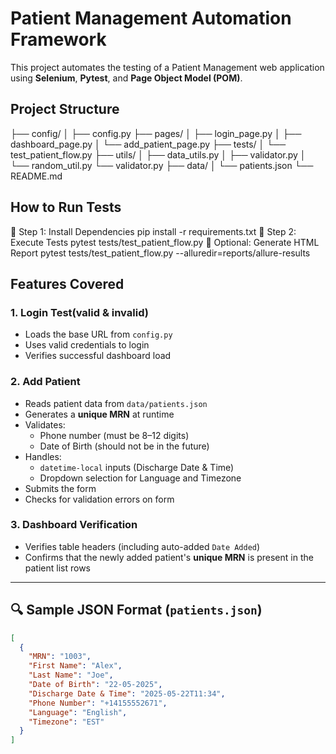# Patient Management Automation Framework

This project automates the testing of a Patient Management web application using **Selenium**, **Pytest**, and **Page Object Model (POM)**.

## Project Structure
├── config/
│ ├── config.py
├── pages/
│ ├── login_page.py
│ ├── dashboard_page.py
│ └── add_patient_page.py
├── tests/
│ └── test_patient_flow.py
├── utils/
│ ├── data_utils.py
│ ├── validator.py
│ └── random_util.py
  └── validator.py
├── data/
│ └── patients.json
└── README.md


## How to Run Tests
🔹 Step 1: Install Dependencies
pip install -r requirements.txt
🔹 Step 2: Execute Tests
pytest tests/test_patient_flow.py
🔹 Optional: Generate HTML Report
pytest tests/test_patient_flow.py --alluredir=reports/allure-results


## Features Covered

### 1. **Login Test(valid & invalid)**
- Loads the base URL from `config.py`
- Uses valid credentials to login
- Verifies successful dashboard load

### 2. **Add Patient**
- Reads patient data from `data/patients.json`
- Generates a **unique MRN** at runtime
- Validates:
  - Phone number (must be 8–12 digits)
  - Date of Birth (should not be in the future)
- Handles:
  - `datetime-local` inputs (Discharge Date & Time)
  - Dropdown selection for Language and Timezone
- Submits the form
- Checks for validation errors on form

### 3. **Dashboard Verification**
- Verifies table headers (including auto-added `Date Added`)
- Confirms that the newly added patient's **unique MRN** is present in the patient list rows

---

## 🔍 Sample JSON Format (`patients.json`)

```json
[
  {
    "MRN": "1003",
    "First Name": "Alex",
    "Last Name": "Joe",
    "Date of Birth": "22-05-2025",
    "Discharge Date & Time": "2025-05-22T11:34",
    "Phone Number": "+14155552671",
    "Language": "English",
    "Timezone": "EST"
  }
]
